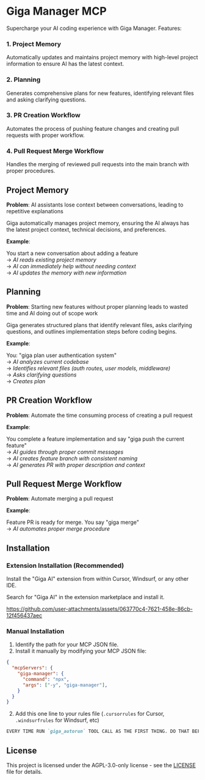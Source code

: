 # Giga Manager MCP

Supercharge your AI coding experience with Giga Manager. Features:

### 1. Project Memory
Automatically updates and maintains project memory with high-level project information to ensure AI has the latest context.

### 2. Planning
Generates comprehensive plans for new features, identifying relevant files and asking clarifying questions.

### 3. PR Creation Workflow
Automates the process of pushing feature changes and creating pull requests with proper workflow.

### 4. Pull Request Merge Workflow
Handles the merging of reviewed pull requests into the main branch with proper procedures.

## Project Memory

**Problem**: AI assistants lose context between conversations, leading to repetitive explanations

Giga automatically manages project memory, ensuring the AI always has the latest project context, technical decisions, and preferences.

**Example**: 

You start a new conversation about adding a feature  
→ _AI reads existing project memory_  
→ _AI can immediately help without needing context_  
→ _AI updates the memory with new information_  

## Planning

**Problem**: Starting new features without proper planning leads to wasted time and AI doing out of scope work

Giga generates structured plans that identify relevant files, asks clarifying questions, and outlines implementation steps before coding begins.

**Example**:

You: "giga plan user authentication system"  
→ _AI analyzes current codebase_  
→ _Identifies relevant files (auth routes, user models, middleware)_  
→ _Asks clarifying questions_  
→ _Creates plan_  

## PR Creation Workflow

**Problem**: Automate the time consuming process of creating a pull request

**Example**:

You complete a feature implementation and say "giga push the current feature"  
→ _AI guides through proper commit messages_  
→ _AI creates feature branch with consistent naming_  
→ _AI generates PR with proper description and context_  

## Pull Request Merge Workflow

**Problem**: Automate merging a pull request

**Example**:

Feature PR is ready for merge. You say "giga merge"  
→ _AI automates proper merge procedure_  

## Installation

### Extension Installation (Recommended)

Install the "Giga AI" extension from within Cursor, Windsurf, or any other IDE.

Search for "Giga AI" in the extension marketplace and install it.

https://github.com/user-attachments/assets/063770c4-7621-458e-86cb-12f456437aec

### Manual Installation

1. Identify the path for your MCP JSON file.
2. Install it manually by modifying your MCP JSON file:

```json
{
  "mcpServers": {
    "giga-manager": {
      "command": "npx",
      "args": ["-y", "giga-manager"],
    }
  }
}
```

2. Add this one line to your rules file (`.cursorrules` for Cursor, `.windsurfrules` for Windsurf, etc)

```md
EVERY TIME RUN `giga_autorun` TOOL CALL AS THE FIRST THING. DO THAT BEFORE DOING ANYTHING ELSE. STRICTLY FOLLOW ALL INSTRUCTIONS FROM THE RESULT FIRST!
```

## License

This project is licensed under the AGPL-3.0-only license - see the [LICENSE](LICENSE) file for details.
